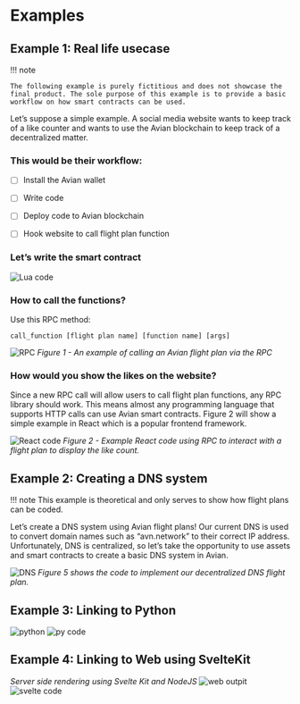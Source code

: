 # Examples

## Example 1: Real life usecase
!!! note

    The following example is purely fictitious and does not showcase the final product. The sole purpose of this example is to provide a basic workflow on how smart contracts can be used. 

Let’s suppose a simple example. A social media website wants to keep track of a like counter and wants to use the Avian blockchain to keep track of a decentralized matter. 

### This would be their workflow:

- [ ] Install the Avian wallet
   
- [ ] Write code
    
- [ ] Deploy code to Avian blockchain
   
- [ ] Hook website to call flight plan function


### Let’s write the smart contract
![Lua code](https://aviannetwork.github.io/avian-docs/assets/img/image7.png)

### How to call the functions?
Use this RPC method:

```
call_function [flight plan name] [function name] [args] 
```

![RPC](https://aviannetwork.github.io/avian-docs/assets/img/image11.png)
*Figure 1 - An example of calling an Avian flight plan via the RPC*

### How would you show the likes on the website?
Since a new RPC call will allow users to call flight plan functions, any RPC library should work. This means almost any programming language that supports HTTP calls can use Avian smart contracts. Figure 2 will show a simple example in React which is a popular frontend framework.

![React code](https://aviannetwork.github.io/avian-docs/assets/img/image15.png)
*Figure 2 - Example React code using RPC to interact with a flight plan to display the like count.*

## Example 2: Creating a DNS system
!!! note
    This example is theoretical and only serves to show how flight plans can be coded.  

Let’s create a DNS system using Avian flight plans! Our current DNS is used to convert domain names such as “avn.network” to their correct IP address. Unfortunately, DNS is centralized, so let’s take the opportunity to use assets and smart contracts to create a basic DNS system in Avian. 

![DNS](https://aviannetwork.github.io/avian-docs/assets/img/image20.png)
*Figure 5 shows the code to implement our decentralized DNS flight plan.*

## Example 3: Linking to Python
![python](https://aviannetwork.github.io/avian-docs/assets/img/image34.png)
![py code](https://aviannetwork.github.io/avian-docs/assets/img/image33.png)


## Example 4: Linking to Web using SvelteKit
*Server side rendering using Svelte Kit and NodeJS*
![web outpit](https://aviannetwork.github.io/avian-docs/assets/img/image17.png)
![svelte code](https://aviannetwork.github.io/avian-docs/assets/img/image38.png)
